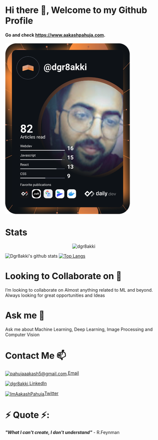 # Hi there 👋, Welcome to my Github Profile

#### Go and check https://www.aakashpahuja.com.

<a href="https://app.daily.dev/dgr8akki"><img src="https://github.com/dgr8akki/dgr8akki/blob/master/devcard.svg" width="400" alt="Aakash's Dev Card"/></a>

# Stats
<p align="center"> <img src="https://komarev.com/ghpvc/?username=dgr8akki" alt="dgr8akki" /> </p>

![Dgr8akki's github stats](https://github-readme-stats.vercel.app/api?username=dgr8akki&show_icons=true&theme=gotham&hide=issues,stars&count_private=true)
[![Top Langs](https://github-readme-stats.vercel.app/api/top-langs/?username=dgr8akki&layout=compact)](https://github.com/dgr8akki/github-readme-stats)

# Looking to Collaborate on 👯
I’m looking to collaborate on Almost anything related to ML and beyond. Always looking for great opportunities and Ideas  

# Ask me 💬
Ask me about Machine Learning, Deep Learning, Image Processing and Computer Vision

# Contact Me 📫
<a href="mailto:pahujaaakash5@gmail.com" target="blank"><img align="center" src="https://www.flaticon.com/svg/static/icons/svg/281/281769.svg" alt="pahujaaakash5@gmail.com" height="20" width="20" /> [Email](mailto:pahujaaakash5@gmail.com)

<a href="https://www.linkedin.com/in/dgr8akki/" target="blank"><img align="center" src="https://www.flaticon.com/svg/static/icons/svg/174/174857.svg" alt="dgr8akki" height="20" width="20" /> [LinkedIn](https://www.linkedin.com/in/dgr8akki/)

<a href="https://twitter.com/ImAakashPahuja" target="blank"><img align="center" src="https://www.flaticon.com/svg/static/icons/svg/733/733579.svg" alt="ImAakashPahuja" height="20" width="20" />[Twitter](https://twitter.com/ImAakashPahuja)
  
# ⚡ Quote ⚡: 
__*"What I can't create, I don't understand"*__ - R.Feynman  

